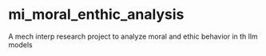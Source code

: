 # mi_moral_enthic_analysis
A mech interp research project to analyze moral and ethic behavior in th llm models
